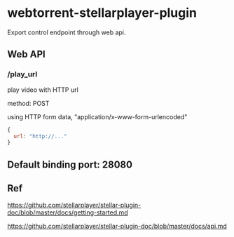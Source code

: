 # webtorrent-stellarplayer-plugin

Export control endpoint through web api.

## Web API

### /play_url

play video with HTTP url

method: POST

using HTTP form data, "application/x-www-form-urlencoded"

```JavaScript
{
  url: "http://..."
}
```

## Default binding port: 28080


## Ref

https://github.com/stellarplayer/stellar-plugin-doc/blob/master/docs/getting-started.md

https://github.com/stellarplayer/stellar-plugin-doc/blob/master/docs/api.md
